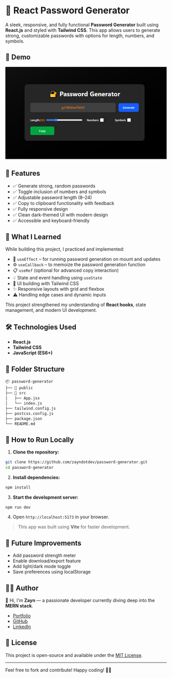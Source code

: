 # 🔐 React Password Generator

A sleek, responsive, and fully functional **Password Generator** built using **React.js** and styled with **Tailwind CSS**. This app allows users to generate strong, customizable passwords with options for length, numbers, and symbols.

## 📸 Demo

![alt text](image.png)

## 🚀 Features

- ✅ Generate strong, random passwords
- ✅ Toggle inclusion of numbers and symbols
- ✅ Adjustable password length (8–24)
- ✅ Copy to clipboard functionality with feedback
- ✅ Fully responsive design
- ✅ Clean dark-themed UI with modern design
- ✅ Accessible and keyboard-friendly

## 🧠 What I Learned

While building this project, I practiced and implemented:

- 🔁 `useEffect` – for running password generation on mount and updates
- ⚙️ `useCallback` – to memoize the password generation function
- 📋 `useRef` (optional for advanced copy interaction)
- 💡 State and event handling using `useState`
- 🎨 UI building with Tailwind CSS
- ✨ Responsive layouts with grid and flexbox
- ⚠️ Handling edge cases and dynamic inputs

This project strengthened my understanding of **React hooks**, state management, and modern UI development.

## 🛠️ Technologies Used

- **React.js**
- **Tailwind CSS**
- **JavaScript (ES6+)**

## 📂 Folder Structure

```
📦 password-generator
├── 📁 public
├── 📁 src
│   ├── App.jsx
│   └── index.js
├── tailwind.config.js
├── postcss.config.js
├── package.json
└── README.md
```

## 🧪 How to Run Locally

1. **Clone the repository:**

```bash
git clone https://github.com/zayndotdev/password-generator.git
cd password-generator
```

2. **Install dependencies:**

```bash
npm install
```

3. **Start the development server:**

```bash
npm run dev
```

4. Open `http://localhost:5173` in your browser.

> This app was built using **Vite** for faster development.

## 📌 Future Improvements

- Add password strength meter
- Enable download/export feature
- Add light/dark mode toggle
- Save preferences using localStorage

## 🧑‍💻 Author

👋 Hi, I'm **Zayn** — a passionate developer currently diving deep into the **MERN stack**.

- [Portfolio](https://your-portfolio-link.com)
- [GitHub](https://github.com/zayndotdev)
- [LinkedIn](https://linkedin.com/in/hafizzaynraza)

## 📄 License

This project is open-source and available under the [MIT License](LICENSE).

---

Feel free to fork and contribute! Happy coding! 🔐✨
